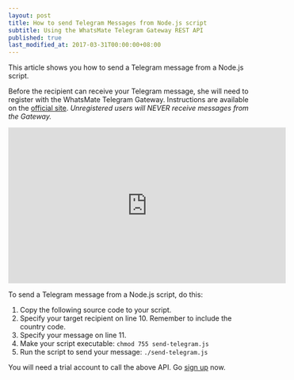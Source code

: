 ```yaml
---
layout: post
title: How to send Telegram Messages from Node.js script
subtitle: Using the WhatsMate Telegram Gateway REST API
published: true
last_modified_at: 2017-03-31T00:00:00+08:00
---
```


This article shows you how to send a Telegram message from a Node.js script.

Before the recipient can receive your Telegram message, she will need to register with the WhatsMate Telegram Gateway. Instructions are available on the [official site](https://www.whatsmate.net/telegram-gateway-api.html). *Unregistered users will NEVER receive messages from the Gateway.*


<iframe width="560" height="315" src="https://www.youtube.com/embed/hsv3vxwtTlY?rel=0&cc_load_policy=1" frameborder="0" allowfullscreen></iframe>


To send a Telegram message from a Node.js script, do this:

1. Copy the following source code to your script.  <script src="https://gist.github.com/whatsmate/ffaff16a5db1657825ab9f2de0b8323d.js"></script>
2. Specify your target recipient on line 10. Remember to include the country code.
3. Specify your message on line 11.
4. Make your script executable: `chmod 755 send-telegram.js`
5. Run the script to send your message: `./send-telegram.js`


You will need a trial account to call the above API. Go [sign up](https://www.whatsmate.net/telegram-gateway-api.html) now.


<br>
<script async src="//pagead2.googlesyndication.com/pagead/js/adsbygoogle.js"></script>
<ins class="adsbygoogle"
     style="display:inline-block;width:728px;height:90px"
     data-ad-client="ca-pub-7383487179928477"
     data-ad-slot="6959057004"></ins>
<script>
(adsbygoogle = window.adsbygoogle || []).push({});
</script>
<br>

